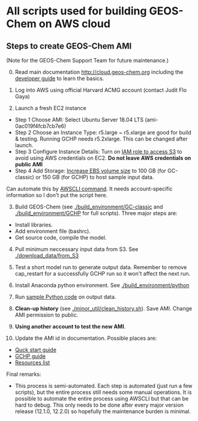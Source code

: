 # All scripts used for building GEOS-Chem on AWS cloud

## Steps to create GEOS-Chem AMI
(Note for the GEOS-Chem Support Team for future maintenance.)

0. Read main documentation http://cloud.geos-chem.org including the [developer guide](https://cloud-gc.readthedocs.io/en/latest/chapter04_developer-guide/index.html) to learn the basics.

1. Log into AWS using official Harvard ACMG account (contact Judit Flo Gaya)

2. Launch a fresh EC2 instance
- Step 1 Choose AMI: Select Ubuntu Server 18.04 LTS (ami-0ac019f4fcb7cb7e6)
- Step 2 Choose an Instance Type: r5.large ~ r5.xlarge are good for build & testing. Running GCHP needs r5.2xlarge. This can be changed after launch.
- Step 3 Configure Instance Details: Turn on [IAM role to access S3](https://cloud-gc.readthedocs.io/en/latest/chapter03_advanced-tutorial/iam-role.html) to avoid using AWS credentials on EC2. **Do not leave AWS credentials on public AMI**
- Step 4 Add Storage: [Increase EBS volume size](https://cloud-gc.readthedocs.io/en/latest/chapter02_beginner-tutorial/use-ebs.html#) to 100 GB (for GC-classic) or 150 GB (for GCHP) to host sample input data.

Can automate this by [AWSCLI command](https://cloud-gc.readthedocs.io/en/latest/chapter03_advanced-tutorial/advanced-awscli.html). It needs account-specific information so I don't put the script here.

3. Build GEOS-Chem (see [./build_environment/GC-classic](./build_environment/GC-classic) and [./build_environment/GCHP](./build_environment/GCHP) for full scripts). Three major steps are:
- Install libraries.
- Add environment file (bashrc).
- Get source code, compile the model.

4. Pull minimum neccessary input data from S3. See [./download_data/from_S3](./download_data/from_S3)

5. Test a short model run to generate output data. Remember to remove cap_restart for a successfully GCHP run so it won't affect the next run.

6. Install Anaconda python environment. See [./build_environment/python](./build_environment/python)

7. Run [sample Python code](https://cloud-gc.readthedocs.io/en/latest/chapter06_appendix/) on output data.

8. **Clean-up history** (see [./minor_util/clean_history.sh](./minor_util/clean_history.sh)). Save AMI. Change AMI permission to public.

9. **Using another account to test the new AMI**.

10. Update the AMI id in documentation. Possible places are:
- [Quck start guide](https://cloud-gc.readthedocs.io/en/latest/chapter02_beginner-tutorial/quick-start.html)
- [GCHP guide](https://cloud-gc.readthedocs.io/en/latest/chapter03_advanced-tutorial/gchp.html)
- [Resources list](https://cloud-gc.readthedocs.io/en/latest/chapter06_appendix/aws-resources-for-gc.html)

Final remarks:
- This process is semi-automated. Each step is automated (just run a few scripts), but the entire process still needs some manual operations. It is possible to automate the entire process using AWSCLI but that can be hard to debug. This only needs to be done after every major version release (12.1.0, 12.2.0) so hopefully the maintenance burden is minimal.
